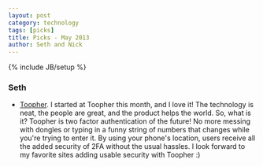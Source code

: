 ```yaml
---
layout: post
category: technology
tags: [picks]
title: Picks - May 2013
author: Seth and Nick
---
```

{% include JB/setup %}

### Seth
 - [Toopher](https://www.toopher.com/). I started at Toopher this month, and I love it! The technology is neat, the people are great, and the product helps the world. So, what is it? Toopher is two factor authentication of the future! No more messing with dongles or typing in a funny string of numbers that changes while you're trying to enter it. By using your phone's location, users receive all the added security of 2FA without the usual hassles. I look forward to my favorite sites adding usable security with Toopher :) 
